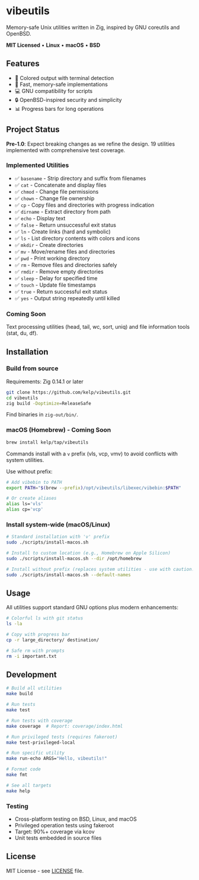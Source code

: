 # vibeutils

Memory-safe Unix utilities written in Zig, inspired by GNU coreutils and OpenBSD.

**MIT Licensed** • **Linux** • **macOS** • **BSD**

## Features

- 🎨 Colored output with terminal detection
- 🚀 Fast, memory-safe implementations
- 💻 GNU compatibility for scripts
- 🔒 OpenBSD-inspired security and simplicity
- 📊 Progress bars for long operations

## Project Status

**Pre-1.0**: Expect breaking changes as we refine the design. 19 utilities implemented with comprehensive test coverage.

### Implemented Utilities

- ✅ `basename` - Strip directory and suffix from filenames
- ✅ `cat` - Concatenate and display files
- ✅ `chmod` - Change file permissions
- ✅ `chown` - Change file ownership
- ✅ `cp` - Copy files and directories with progress indication
- ✅ `dirname` - Extract directory from path
- ✅ `echo` - Display text
- ✅ `false` - Return unsuccessful exit status
- ✅ `ln` - Create links (hard and symbolic)
- ✅ `ls` - List directory contents with colors and icons
- ✅ `mkdir` - Create directories
- ✅ `mv` - Move/rename files and directories
- ✅ `pwd` - Print working directory
- ✅ `rm` - Remove files and directories safely
- ✅ `rmdir` - Remove empty directories
- ✅ `sleep` - Delay for specified time
- ✅ `touch` - Update file timestamps
- ✅ `true` - Return successful exit status
- ✅ `yes` - Output string repeatedly until killed

### Coming Soon
Text processing utilities (head, tail, wc, sort, uniq) and file information tools (stat, du, df).

## Installation

### Build from source

Requirements: Zig 0.14.1 or later

```bash
git clone https://github.com/kelp/vibeutils.git
cd vibeutils
zig build -Doptimize=ReleaseSafe
```

Find binaries in `zig-out/bin/`.

### macOS (Homebrew) - Coming Soon

```bash
brew install kelp/tap/vibeutils
```

Commands install with a `v` prefix (vls, vcp, vmv) to avoid conflicts with system utilities.

Use without prefix:
```bash
# Add vibebin to PATH
export PATH="$(brew --prefix)/opt/vibeutils/libexec/vibebin:$PATH"

# Or create aliases
alias ls='vls'
alias cp='vcp'
```

### Install system-wide (macOS/Linux)

```bash
# Standard installation with 'v' prefix
sudo ./scripts/install-macos.sh

# Install to custom location (e.g., Homebrew on Apple Silicon)
sudo ./scripts/install-macos.sh --dir /opt/homebrew

# Install without prefix (replaces system utilities - use with caution!)
sudo ./scripts/install-macos.sh --default-names
```

## Usage

All utilities support standard GNU options plus modern enhancements:

```bash
# Colorful ls with git status
ls -la

# Copy with progress bar
cp -r large_directory/ destination/

# Safe rm with prompts
rm -i important.txt
```

## Development

```bash
# Build all utilities
make build

# Run tests
make test

# Run tests with coverage
make coverage  # Report: coverage/index.html

# Run privileged tests (requires fakeroot)
make test-privileged-local

# Run specific utility
make run-echo ARGS="Hello, vibeutils!"

# Format code
make fmt

# See all targets
make help
```

### Testing

- Cross-platform testing on BSD, Linux, and macOS
- Privileged operation tests using fakeroot
- Target: 90%+ coverage via kcov
- Unit tests embedded in source files

## License

MIT License - see [LICENSE](LICENSE) file.

